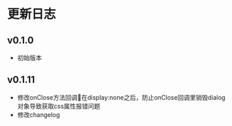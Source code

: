 # 更新日志

## v0.1.0

- 初始版本

## v0.1.11
- 修改onClose方法回调在display:none之后，防止onClose回调里销毁dialog对象导致获取css属性报错问题
- 修改changelog